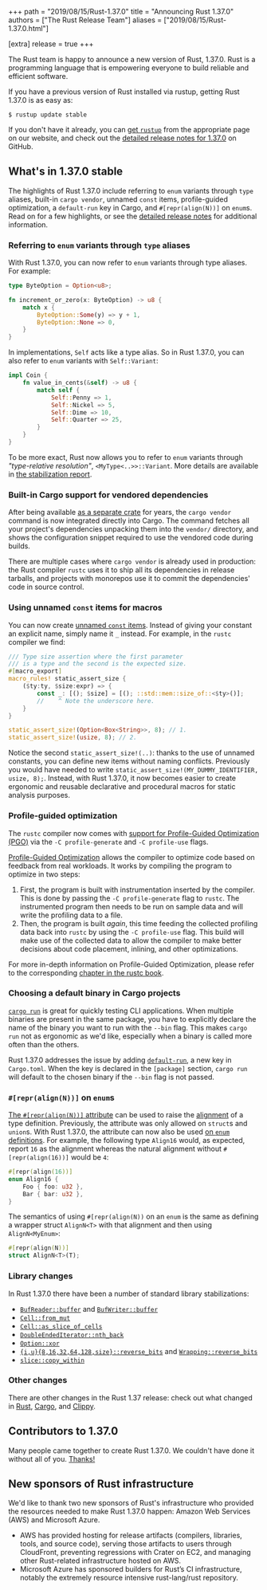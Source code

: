 +++
path = "2019/08/15/Rust-1.37.0"
title = "Announcing Rust 1.37.0"
authors = ["The Rust Release Team"]
aliases = ["2019/08/15/Rust-1.37.0.html"]

[extra]
release = true
+++

The Rust team is happy to announce a new version of Rust, 1.37.0. Rust is a programming language that is empowering everyone to build reliable and efficient software.

If you have a previous version of Rust installed via rustup, getting Rust 1.37.0 is as easy as:

```
$ rustup update stable
```

If you don't have it already, you can [get `rustup`][install] from the appropriate page on our website, and check out the [detailed release notes for 1.37.0][notes] on GitHub.

[install]: https://www.rust-lang.org/install.html
[notes]: https://github.com/rust-lang/rust/blob/master/RELEASES.md#version-1370-2019-08-15

## What's in 1.37.0 stable

The highlights of Rust 1.37.0 include referring to `enum` variants through `type` aliases, built-in `cargo vendor`, unnamed `const` items, profile-guided optimization, a `default-run` key in Cargo, and `#[repr(align(N))]` on `enum`s. Read on for a few highlights, or see the [detailed release notes][notes] for additional information.

### Referring to `enum` variants through `type` aliases

With Rust 1.37.0, you can now refer to `enum` variants through type aliases. For example:

```rust
type ByteOption = Option<u8>;

fn increment_or_zero(x: ByteOption) -> u8 {
    match x {
        ByteOption::Some(y) => y + 1,
        ByteOption::None => 0,
    }
}
```

In implementations, `Self` acts like a type alias. So in Rust 1.37.0, you can also refer to `enum` variants with `Self::Variant`:

```rust
impl Coin {
    fn value_in_cents(&self) -> u8 {
        match self {
            Self::Penny => 1,
            Self::Nickel => 5,
            Self::Dime => 10,
            Self::Quarter => 25,
        }
    }
}
```

[type_rel_report]: https://github.com/rust-lang/rust/pull/61682/#issuecomment-502472847

To be more exact, Rust now allows you to refer to `enum` variants through *"type-relative resolution"*, `<MyType<..>>::Variant`. More details are available in [the stabilization report][type_rel_report].

### Built-in Cargo support for vendored dependencies

[vendor-crate]: https://crates.io/crates/cargo-vendor

After being available [as a separate crate][vendor-crate] for years, the `cargo vendor` command is now integrated directly into Cargo. The command fetches all your project's dependencies unpacking them into the `vendor/` directory, and shows the configuration snippet required to use the vendored code during builds.

There are multiple cases where `cargo vendor` is already used in production: the Rust compiler `rustc` uses it to ship all its dependencies in release tarballs, and projects with monorepos use it to commit the dependencies' code in source control.

### Using unnamed `const` items for macros

[unnamed_const_pr]: https://github.com/rust-lang/rust/pull/61347/

You can now create [unnamed `const` items][unnamed_const_pr]. Instead of giving your constant an explicit name, simply name it `_` instead. For example, in the `rustc` compiler we find:

```rust
/// Type size assertion where the first parameter
/// is a type and the second is the expected size.
#[macro_export]
macro_rules! static_assert_size {
    ($ty:ty, $size:expr) => {
        const _: [(); $size] = [(); ::std::mem::size_of::<$ty>()];
        //    ^ Note the underscore here.
    }
}

static_assert_size!(Option<Box<String>>, 8); // 1.
static_assert_size!(usize, 8); // 2.
```

Notice the second `static_assert_size!(..)`: thanks to the use of unnamed constants, you can define new items without naming conflicts. Previously you would have needed to write `static_assert_size!(MY_DUMMY_IDENTIFIER, usize, 8);`. Instead, with Rust 1.37.0, it now becomes easier to create ergonomic and reusable declarative and procedural macros for static analysis purposes.

### Profile-guided optimization

[rustc_book_pgo]: https://doc.rust-lang.org/rustc/profile-guided-optimization.html
[pgo_pr]: https://github.com/rust-lang/rust/pull/61268/
[pgo_wiki]: https://en.wikipedia.org/wiki/Profile-guided_optimization

The `rustc` compiler now comes with [support for Profile-Guided Optimization (PGO)][pgo_pr] via the `-C profile-generate` and `-C profile-use` flags.

[Profile-Guided Optimization][pgo_wiki] allows the compiler to optimize code based on feedback from real workloads. It works by compiling the program to optimize in two steps:

1. First, the program is built with instrumentation inserted by the compiler. This is done by passing the `-C profile-generate` flag to `rustc`. The instrumented program then needs to be run on sample data and will write the profiling data to a file.
2. Then, the program is built *again*, this time feeding the collected profiling data back into `rustc` by using the `-C profile-use` flag. This build will make use of the collected data to allow the compiler to make better decisions about code placement, inlining, and other optimizations.

For more in-depth information on Profile-Guided Optimization, please refer to the corresponding [chapter in the rustc book][rustc_book_pgo].

### Choosing a default binary in Cargo projects

[`default-run`]: https://doc.rust-lang.org/cargo/reference/manifest.html#the-default-run-field
[`cargo run`]: https://doc.rust-lang.org/cargo/commands/cargo-run.html

[`cargo run`] is great for quickly testing CLI applications. When multiple binaries are present in the same package, you have to explicitly declare the name of the binary you want to run with the `--bin` flag. This makes `cargo run` not as ergonomic as we'd like, especially when a binary is called more often than the others.

Rust 1.37.0 addresses the issue by adding [`default-run`], a new key in `Cargo.toml`. When the key is declared in the `[package]` section, `cargo run` will default to the chosen binary if the `--bin` flag is not passed.

### `#[repr(align(N))]` on `enum`s

[enum_align_pr]: https://github.com/rust-lang/rust/pull/61229
[ref_align_mod]: https://doc.rust-lang.org/reference/type-layout.html#the-alignment-modifiers
[ref_align_explain]: https://doc.rust-lang.org/reference/type-layout.html#size-and-alignment

[The `#[repr(align(N))]` attribute][ref_align_mod] can be used to raise the [alignment][ref_align_explain] of a type definition. Previously, the attribute was only allowed on `struct`s and `union`s. With Rust 1.37.0, the attribute can now also be used [on `enum` definitions][enum_align_pr]. For example, the following type `Align16` would, as expected, report `16` as the alignment whereas the natural alignment without `#[repr(align(16))]` would be `4`:

```rust
#[repr(align(16))]
enum Align16 {
    Foo { foo: u32 },
    Bar { bar: u32 },
}
```

The semantics of using `#[repr(align(N))` on an `enum` is the same as defining a wrapper struct `AlignN<T>` with that alignment and then using `AlignN<MyEnum>`:

```rust
#[repr(align(N))]
struct AlignN<T>(T);
```

### Library changes

[`BufReader::buffer`]: https://doc.rust-lang.org/std/io/struct.BufReader.html#method.buffer
[`BufWriter::buffer`]: https://doc.rust-lang.org/std/io/struct.BufWriter.html#method.buffer
[`Cell::from_mut`]: https://doc.rust-lang.org/std/cell/struct.Cell.html#method.from_mut
[`Cell::as_slice_of_cells`]: https://doc.rust-lang.org/std/cell/struct.Cell.html#method.as_slice_of_cells
[`DoubleEndedIterator::nth_back`]: https://doc.rust-lang.org/std/iter/trait.DoubleEndedIterator.html#method.nth_back
[`Option::xor`]: https://doc.rust-lang.org/std/option/enum.Option.html#method.xor
[`Wrapping::reverse_bits`]: https://doc.rust-lang.org/std/num/struct.Wrapping.html#method.reverse_bits
[`{i,u}{8,16,32,64,128,size}::reverse_bits`]: https://doc.rust-lang.org/std/primitive.u8.html#method.reverse_bits
[`slice::copy_within`]: https://doc.rust-lang.org/std/primitive.slice.html#method.copy_within

In Rust 1.37.0 there have been a number of standard library stabilizations:

- [`BufReader::buffer`] and [`BufWriter::buffer`]
- [`Cell::from_mut`]
- [`Cell::as_slice_of_cells`]
- [`DoubleEndedIterator::nth_back`]
- [`Option::xor`]
- [`{i,u}{8,16,32,64,128,size}::reverse_bits`] and [`Wrapping::reverse_bits`]
- [`slice::copy_within`]

### Other changes

[relnotes-cargo]: https://doc.rust-lang.org/nightly/cargo/CHANGELOG.html#cargo-137-2019-08-15
[relnotes-clippy]: https://github.com/rust-lang/rust-clippy/blob/master/CHANGELOG.md#rust-137

There are other changes in the Rust 1.37 release: check out what changed in [Rust][notes], [Cargo][relnotes-cargo], and [Clippy][relnotes-clippy].

## Contributors to 1.37.0

Many people came together to create Rust 1.37.0. We couldn't have done it
without all of you. [Thanks!](https://thanks.rust-lang.org/rust/1.37.0/)

## New sponsors of Rust infrastructure

We'd like to thank two new sponsors of Rust's infrastructure who provided the resources needed to make Rust 1.37.0 happen: Amazon Web Services (AWS) and Microsoft Azure.

- AWS has provided hosting for release artifacts (compilers, libraries, tools, and source code), serving those artifacts to users through CloudFront, preventing regressions with Crater on EC2, and managing other Rust-related infrastructure hosted on AWS.
- Microsoft Azure has sponsored builders for Rust’s CI infrastructure, notably the extremely resource intensive rust-lang/rust repository.
